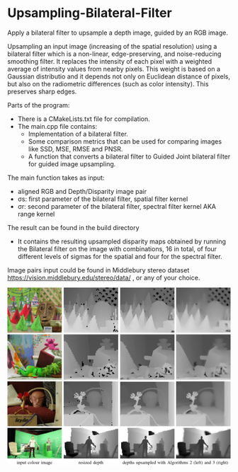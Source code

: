 # Upsampling-Bilateral-Filter
Apply a bilateral filter to upsample a depth image, guided by an RGB image.

Upsampling an input image (increasing of the spatial resolution) using a bilateral filter which is a non-linear, edge-preserving, and noise-reducing smoothing filter. It replaces the intensity of each pixel with a weighted average of intensity values from nearby pixels. This weight is based on a Gaussian distributio and it depends not only on Euclidean distance of pixels, but also on the radiometric differences (such as color intensity). This preserves sharp edges.

Parts of the program:
- There is a CMakeLists.txt file for compilation.
- The main.cpp file contains:
  -  Implementation of a bilateral filter. 
  -  Some comparison metrics that can be used for comparing images like SSD, MSE, RMSE and PNSR. 
  -  A function that converts a bilateral filter to Guided Joint bilateral filter for guided image upsampling. 
 
 The main function takes as input:

-   aligned RGB and Depth/Disparity image pair 
  - σs: first parameter of the bilateral filter, spatial filter kernel 
  - σr: second  parameter of the bilateral filter, spectral filter kernel AKA range kernel

The result can be found in the build directory 
  - It contains the resulting upsampled disparity maps obtained by running the Bilateral filter on the image with combinations, 16 in total, of four different levels of sigmas for the spatial and four for the spectral filter.

Image pairs input could be found in Middlebury stereo dataset https://vision.middlebury.edu/stereo/data/ , or any of your choice.
 
![plot](https://github.com/SaraFattouh/Upsampling-Bilateral-Filter/blob/main/upsampling.jpg) 
